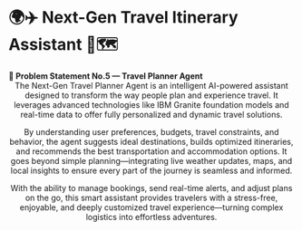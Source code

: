 <h1>
🌍✈️ Next-Gen Travel Itinerary Assistant 🤖🗺️
</h1>
<b>📝 Problem Statement No.5 — Travel Planner Agent</b><br>
<center>The Next-Gen Travel Planner Agent is an intelligent AI-powered assistant designed to transform the way people plan and experience travel. It leverages advanced technologies like IBM Granite foundation models and real-time data to offer fully personalized and dynamic travel solutions.
  
  By understanding user preferences, budgets, travel constraints, and behavior, the agent suggests ideal destinations, builds optimized itineraries, and recommends the best transportation and         accommodation options. It goes beyond simple planning—integrating live weather updates, maps, and local insights to ensure every part of the journey is seamless and informed.

  With the ability to manage bookings, send real-time alerts, and adjust plans on the go, this smart assistant provides travelers with a stress-free, enjoyable, and deeply customized travel           experience—turning complex logistics into effortless adventures.</center>

